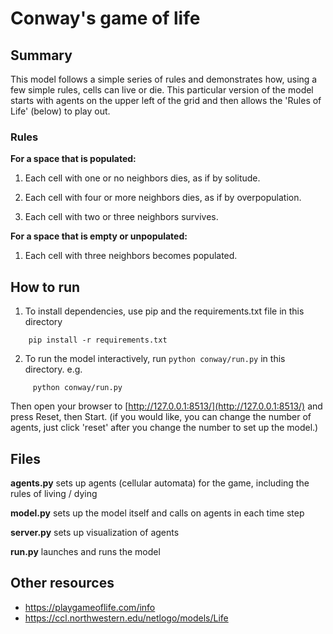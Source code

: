 # Conway's game of life

## Summary
This model follows a simple series of rules and demonstrates how, using a few simple rules, cells can live or die. This particular version of the model starts with agents on the upper left of the grid and then allows the 'Rules of Life' (below) to play out. 

### Rules
**For a space that is populated:**
1) Each cell with one or no neighbors dies, as if by solitude.

2) Each cell with four or more neighbors dies, as if by overpopulation.


3) Each cell with two or three neighbors survives.


**For a space that is empty or unpopulated:**
1) Each cell with three neighbors becomes populated.

## How to run
1) To install dependencies, use pip and the requirements.txt file in this directory 
 
```
    pip install -r requirements.txt
```
2) To run the model interactively, run ``python conway/run.py`` in this directory. e.g.

```
     python conway/run.py
```

Then open your browser to [http://127.0.0.1:8513/](http://127.0.0.1:8513/) and press Reset, then Start. (if you would like, you can change the number of agents, just click 'reset' after you change the number to set up the model.)



## Files
**agents.py** sets up agents (cellular automata) for the game, including the rules of living / dying

**model.py** sets up the model itself and calls on agents in each time step

**server.py** sets up visualization of agents

**run.py** launches and runs the model

## Other resources
* https://playgameoflife.com/info 
* https://ccl.northwestern.edu/netlogo/models/Life